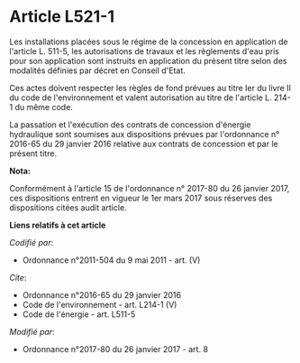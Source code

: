 # Article L521-1

Les installations placées sous le régime de la concession en application de l'article L. 511-5, les autorisations de travaux
et les règlements d'eau pris pour son application sont instruits en application du présent titre selon des modalités définies
par décret en Conseil d'Etat. 

Ces actes doivent respecter les règles de fond prévues au titre Ier du livre II du code de l'environnement et valent
autorisation au titre de l'article L. 214-1 du même code. 

La passation et l'exécution des contrats de concession d'énergie hydraulique sont soumises aux dispositions prévues par
l'ordonnance n° 2016-65 du 29 janvier 2016 relative aux contrats de concession et par le présent titre.

**Nota:**

Conformément à l'article 15 de l'ordonnance n° 2017-80 du 26 janvier 2017, ces dispositions entrent en vigueur le 1er mars
2017 sous réserves des dispositions citées audit article.

**Liens relatifs à cet article**

_Codifié par_:

  - Ordonnance n°2011-504 du 9 mai 2011 - art. (V)

_Cite_:

  - Ordonnance n°2016-65 du 29 janvier 2016
  - Code de l'environnement - art. L214-1 (V)
  - Code de l'énergie - art. L511-5

_Modifié par_:

  - Ordonnance n°2017-80 du 26 janvier 2017 - art. 8

